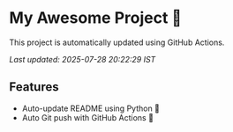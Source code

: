 # My Awesome Project 🚀

This project is automatically updated using GitHub Actions.

_Last updated: 2025-07-28 20:22:29 IST_

## Features
- Auto-update README using Python 🐍
- Auto Git push with GitHub Actions 🤖
